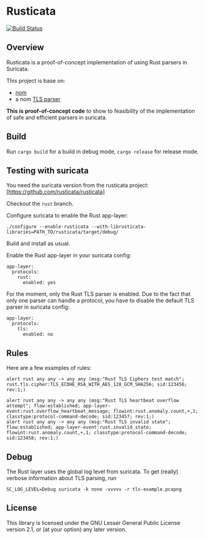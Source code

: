 # Rusticata

[![Build Status](https://travis-ci.org/rusticata/rusticata.svg?branch=master)](https://travis-ci.org/rusticata/rusticata)

## Overview

Rusticata is a proof-of-concept implementation of using Rust parsers in
Suricata.

This project is base on:
- [nom](https://github.com/rusticata/tls-parser)
- a nom [TLS parser](https://github.com/rusticata/tls-parser)

**This is proof-of-concept code** to show to feasibility of the implementation of safe and efficient parsers
in suricata.

## Build

Run `cargo build` for a build in debug mode, `cargo release` for release mode.

## Testing with suricata

You need the suricata version from the rusticata project: [https://github.com/rusticata/rusticata]

Checkout the `rust` branch.

Configure suricata to enable the Rust app-layer:
```
./configure --enable-rusticata --with-librusticata-libraries=PATH_TO/rusticata/target/debug/
```

Build and install as usual.

Enable the Rust app-layer in your suricata config:
```
app-layer:
  protocols:
    rust:
      enabled: yes
```

For the moment, only the Rust TLS parser is enabled. Due to the fact that only one parser can handle a protocol,
you have to disable the default TLS parser in suricata config:
```
app-layer:
  protocols:
    tls:
      enabled: no
```

## Rules
Here are a few examples of rules:
```
alert rust any any -> any any (msg:"Rust TLS Ciphers test match"; rust.tls.cipher:TLS_ECDHE_RSA_WITH_AES_128_GCM_SHA256; sid:123456; rev:1;)

alert rust any any -> any any (msg:"Rust TLS heartbeat overflow attempt"; flow:established; app-layer-event:rust.overflow_heartbeat_message; flowint:rust.anomaly.count,+,1; classtype:protocol-command-decode; sid:123457; rev:1;)
alert rust any any -> any any (msg:"Rust TLS invalid state"; flow:established; app-layer-event:rust.invalid_state; flowint:rust.anomaly.count,+,1; classtype:protocol-command-decode; sid:123458; rev:1;)
```

## Debug
The Rust layer uses the global log level from suricata. To get (really) verbose information about TLS parsing, run
```
SC_LOG_LEVEL=Debug suricata -k none -vvvvv -r tls-example.pcapng
```


## License

This library is licensed under the GNU Lesser General Public License version 2.1, or (at your option) any later version.
